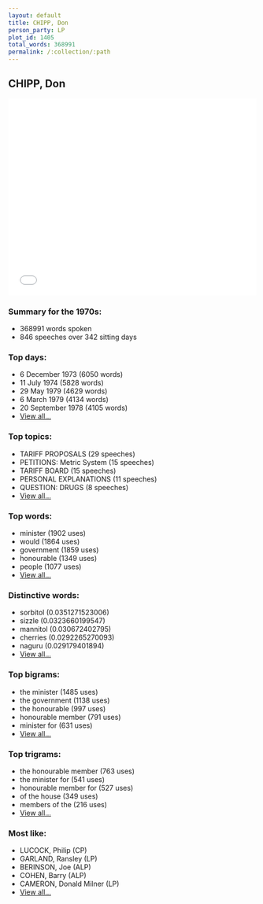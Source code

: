 ```yaml
---
layout: default
title: CHIPP, Don
person_party: LP
plot_id: 1405
total_words: 368991
permalink: /:collection/:path
---
```


## CHIPP, Don

<iframe width="100%" height="400" frameborder="0" scrolling="no" src="//plot.ly/~wragge/1405.embed"></iframe>


### Summary for the 1970s:

* 368991 words spoken
* 846 speeches over 342 sitting days


### Top days:

* 6 December 1973 (6050 words)
* 11 July 1974 (5828 words)
* 29 May 1979 (4629 words)
* 6 March 1979 (4134 words)
* 20 September 1978 (4105 words)
* [View all...](days/)


### Top topics:

* TARIFF PROPOSALS (29 speeches)
* PETITIONS: Metric System (15 speeches)
* TARIFF BOARD (15 speeches)
* PERSONAL EXPLANATIONS (11 speeches)
* QUESTION: DRUGS (8 speeches)
* [View all...](topics/)


### Top words:

* minister (1902 uses)
* would (1864 uses)
* government (1859 uses)
* honourable (1349 uses)
* people (1077 uses)
* [View all...](words/)


### Distinctive words:

* sorbitol (0.0351271523006)
* sizzle (0.0323660199547)
* mannitol (0.030672402795)
* cherries (0.0292265270093)
* naguru (0.029179401894)
* [View all...](sig_words/)


### Top bigrams:

* the minister (1485 uses)
* the government (1138 uses)
* the honourable (997 uses)
* honourable member (791 uses)
* minister for (631 uses)
* [View all...](bigrams/)


### Top trigrams:

* the honourable member (763 uses)
* the minister for (541 uses)
* honourable member for (527 uses)
* of the house (349 uses)
* members of the (216 uses)
* [View all...](trigrams/)


### Most like:

* LUCOCK, Philip (CP)
* GARLAND, Ransley (LP)
* BERINSON, Joe (ALP)
* COHEN, Barry (ALP)
* CAMERON, Donald Milner (LP)
* [View all...](similarities/)
